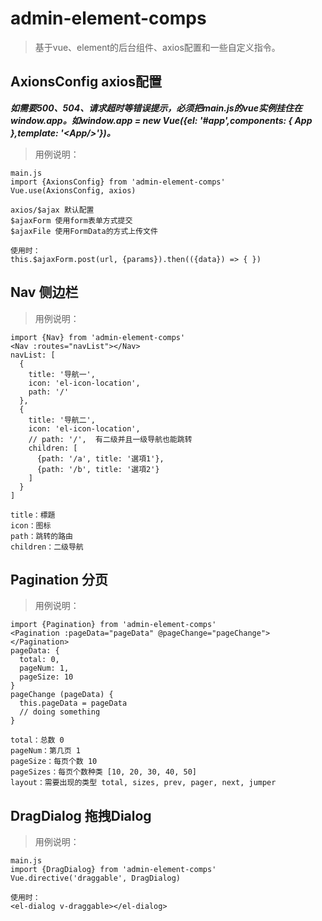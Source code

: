 # admin-element-comps

> 基于vue、element的后台组件、axios配置和一些自定义指令。

## AxionsConfig axios配置
***如需要500、504、请求超时等错误提示，必须把main.js的vue实例挂住在window.app。如window.app = new Vue({el: '#app',components: { App },template: '\<App/>'})。***

> 用例说明：
```
main.js
import {AxionsConfig} from 'admin-element-comps'
Vue.use(AxionsConfig, axios)

axios/$ajax 默认配置
$ajaxForm 使用form表单方式提交
$ajaxFile 使用FormData的方式上传文件

使用时：
this.$ajaxForm.post(url, {params}).then(({data}) => { })
```

## Nav 侧边栏

> 用例说明：
```
import {Nav} from 'admin-element-comps'
<Nav :routes="navList"></Nav>
navList: [
  {
    title: '导航一',
    icon: 'el-icon-location',
    path: '/'
  },
  {
    title: '导航二',
    icon: 'el-icon-location',
    // path: '/',  有二级并且一级导航也能跳转
    children: [
      {path: '/a', title: '選項1'},
      {path: '/b', title: '選項2'}
    ]
  }
]

title：標題
icon：图标
path：跳转的路由
children：二级导航
```

## Pagination 分页

> 用例说明：
```
import {Pagination} from 'admin-element-comps'
<Pagination :pageData="pageData" @pageChange="pageChange"></Pagination>
pageData: {
  total: 0,
  pageNum: 1,
  pageSize: 10
}
pageChange (pageData) {
  this.pageData = pageData
  // doing something
}
  
total：总数 0
pageNum：第几页 1
pageSize：每页个数 10
pageSizes：每页个数种类 [10, 20, 30, 40, 50]
layout：需要出现的类型 total, sizes, prev, pager, next, jumper
```

## DragDialog 拖拽Dialog

> 用例说明：
```
main.js
import {DragDialog} from 'admin-element-comps'
Vue.directive('draggable', DragDialog)

使用时：
<el-dialog v-draggable></el-dialog>
```
